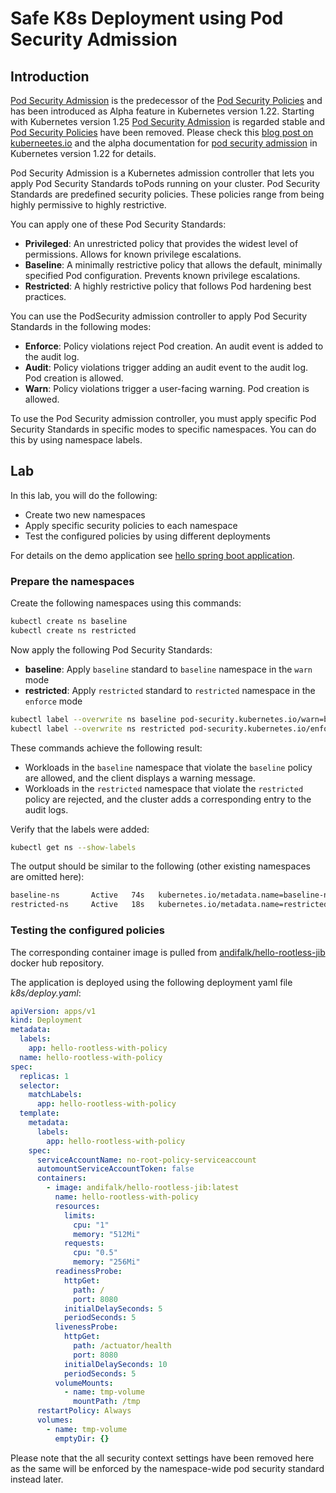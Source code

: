 # Safe K8s Deployment using Pod Security Admission

## Introduction

[Pod Security Admission](https://kubernetes.io/docs/concepts/security/pod-security-admission/) is the predecessor of the [Pod Security Policies](https://kubernetes.io/docs/concepts/security/pod-security-policy/) and has been introduced as Alpha feature in Kubernetes version 1.22. 
Starting with Kubernetes version 1.25 [Pod Security Admission](https://kubernetes.io/docs/concepts/security/pod-security-admission/) is regarded stable and [Pod Security Policies](https://kubernetes.io/docs/concepts/security/pod-security-policy) have been removed.
Please check this [blog post on kuberneetes.io](https://kubernetes.io/blog/2021/04/06/podsecuritypolicy-deprecation-past-present-and-future/) and the alpha documentation for [pod security admission](https://kubernetes.io/docs/concepts/security/pod-security-admission/) in Kubernetes version 1.22 for details.


Pod Security Admission is a Kubernetes admission controller that lets you apply Pod Security Standards toPods running on your cluster. Pod Security Standards are predefined security policies. These policies range from being highly permissive to highly restrictive.

You can apply one of these Pod Security Standards:

* __Privileged__: An unrestricted policy that provides the widest level of permissions. Allows for known privilege escalations.
* __Baseline__: A minimally restrictive policy that allows the default, minimally specified Pod configuration. Prevents known privilege escalations.
* __Restricted__: A highly restrictive policy that follows Pod hardening best practices.

You can use the PodSecurity admission controller to apply Pod Security Standards in the following modes:

* __Enforce__: Policy violations reject Pod creation. An audit event is added to the audit log.
* __Audit__: Policy violations trigger adding an audit event to the audit log. Pod creation is allowed.
* __Warn__: Policy violations trigger a user-facing warning. Pod creation is allowed.

To use the Pod Security admission controller, you must apply specific Pod Security Standards in specific modes to specific namespaces. You can do this by using namespace labels.

## Lab

In this lab, you will do the following:

* Create two new namespaces
* Apply specific security policies to each namespace
* Test the configured policies by using different deployments

For details on the demo application see [hello spring boot application](../step1-hello-spring-boot).

### Prepare the namespaces

Create the following namespaces using this commands:

```bash
kubectl create ns baseline
kubectl create ns restricted
```

Now apply the following Pod Security Standards:

* __baseline__: Apply `baseline` standard to `baseline` namespace in the `warn` mode
* __restricted__: Apply `restricted` standard to `restricted` namespace in the `enforce` mode

```bash
kubectl label --overwrite ns baseline pod-security.kubernetes.io/warn=baseline
kubectl label --overwrite ns restricted pod-security.kubernetes.io/enforce=restricted
```

These commands achieve the following result:

* Workloads in the `baseline` namespace that violate the `baseline` policy are allowed, and the client displays a warning message.
* Workloads in the `restricted` namespace that violate the `restricted` policy are rejected, and the cluster adds a corresponding entry to the audit logs.

Verify that the labels were added:

```bash
kubectl get ns --show-labels
```

The output should be similar to the following (other existing namespaces are omitted here):

```bash
baseline-ns       Active   74s   kubernetes.io/metadata.name=baseline-ns,pod-security.kubernetes.io/warn=baseline
restricted-ns     Active   18s   kubernetes.io/metadata.name=restricted-ns,pod-security.kubernetes.io/enforce=restricted
```

### Testing the configured policies

The corresponding container image is pulled from [andifalk/hello-rootless-jib](https://cloud.docker.com/repository/registry-1.docker.io/andifalk/hello-rootless-jib) docker hub repository.

The application is deployed using the following deployment yaml file _k8s/deploy.yaml_:

```yaml
apiVersion: apps/v1
kind: Deployment
metadata:
  labels:
    app: hello-rootless-with-policy
  name: hello-rootless-with-policy
spec:
  replicas: 1
  selector:
    matchLabels:
      app: hello-rootless-with-policy
  template:
    metadata:
      labels:
        app: hello-rootless-with-policy
    spec:
      serviceAccountName: no-root-policy-serviceaccount
      automountServiceAccountToken: false
      containers:
        - image: andifalk/hello-rootless-jib:latest
          name: hello-rootless-with-policy
          resources:
            limits:
              cpu: "1"
              memory: "512Mi"
            requests:
              cpu: "0.5"
              memory: "256Mi"
          readinessProbe:
            httpGet:
              path: /
              port: 8080
            initialDelaySeconds: 5
            periodSeconds: 5
          livenessProbe:
            httpGet:
              path: /actuator/health
              port: 8080
            initialDelaySeconds: 10
            periodSeconds: 5  
          volumeMounts:
            - name: tmp-volume
              mountPath: /tmp
      restartPolicy: Always
      volumes:
        - name: tmp-volume
          emptyDir: {}
```

Please note that the all security context settings have been removed here as the same will be enforced by the namespace-wide pod security standard instead later.


